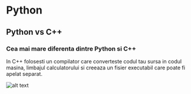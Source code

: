 # Python 

## Python vs C++

### Cea mai mare diferenta dintre Python si C++ 

In C++ folosesti un compilator care converteste codul tau sursa in codul masina, limbajul calculatorului si creeaza un fisier executabil care poate fi apelat separat.

![alt text](https://github.com/cezarovici/CSC/tree/master/Translation.png "logo title")